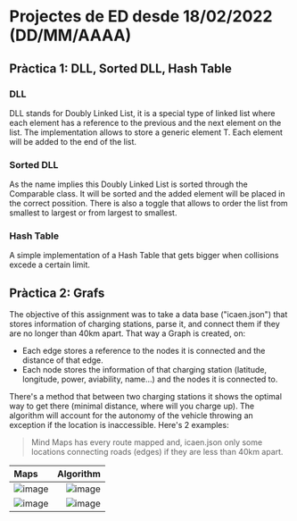 # Projectes de ED desde 18/02/2022 (DD/MM/AAAA)
## Pràctica 1: DLL, Sorted DLL, Hash Table 
### DLL
DLL stands for Doubly Linked List, it is a special type of linked list where each element has a reference to the previous and the next element on the list.
The implementation allows to store a generic element T. Each element will be added to the end of the list. 
### Sorted DLL
As the name implies this Doubly Linked List is sorted through the Comparable<T> class. It will be sorted and the added element will be placed in the correct possition.
There is also a toggle that allows to order the list from smallest to largest or from largest to smallest.
### Hash Table
A simple implementation of a Hash Table that gets bigger when collisions excede a certain limit.
## Pràctica 2: Grafs
The objective of this assignment was to take a data base ("icaen.json") that stores information of charging stations, parse it, and connect them if they are no longer than 40km apart. That way a Graph is created, on: 
- Each edge stores a reference to the nodes it is connected and the distance of that edge.
- Each node stores the information of that charging station (latitude, longitude, power, aviability, name...) and the nodes it is connected to.
  
There's a method that between two charging stations it shows the optimal way to get there (minimal distance, where will you charge up). The algorithm will account for the autonomy of the vehicle throwing an exception if the location is inaccessible. Here's 2 examples:
> Mind Maps has every route mapped and, icaen.json only some locations connecting roads (edges) if they are less than 40km apart.

| Maps  | Algorithm  |
| :---  | ---:  |
| ![image](https://github.com/Espurna01/PractiquesED/assets/69860562/56d1434a-78dc-4f53-a957-6e2446eeb48a) | ![image](https://github.com/Espurna01/PractiquesED/assets/69860562/c16c9033-8a95-4e26-a1dd-d2fe2b6946f4) |
| ![image](https://github.com/Espurna01/PractiquesED/assets/69860562/f1e3f8c9-7236-4ee5-9a4e-57575670a52d) | ![image](https://github.com/Espurna01/PractiquesED/assets/69860562/79db5325-3c1c-4dde-a5f4-5641649a5a38) |



